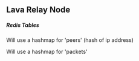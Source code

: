 ## Lava Relay Node




##### Redis Tables

  Will use a hashmap for 'peers'  (hash of ip address)

  Will use a hashmap for 'packets'
